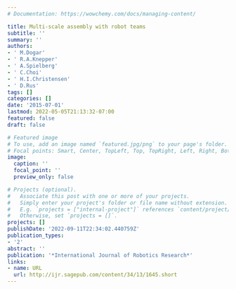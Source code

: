 ```yaml
---
# Documentation: https://wowchemy.com/docs/managing-content/

title: Multi-scale assembly with robot teams
subtitle: ''
summary: ''
authors:
- ' M.Dogar'
- ' R.A.Knepper'
- ' A.Spielberg'
- ' C.Choi'
- ' H.I.Christensen'
- ' D.Rus'
tags: []
categories: []
date: '2015-07-01'
lastmod: 2022-05-05T21:13:32-07:00
featured: false
draft: false

# Featured image
# To use, add an image named `featured.jpg/png` to your page's folder.
# Focal points: Smart, Center, TopLeft, Top, TopRight, Left, Right, BottomLeft, Bottom, BottomRight.
image:
  caption: ''
  focal_point: ''
  preview_only: false

# Projects (optional).
#   Associate this post with one or more of your projects.
#   Simply enter your project's folder or file name without extension.
#   E.g. `projects = ["internal-project"]` references `content/project/deep-learning/index.md`.
#   Otherwise, set `projects = []`.
projects: []
publishDate: '2022-09-11T22:34:02.440759Z'
publication_types:
- '2'
abstract: ''
publication: '*International Journal of Robotics Research*'
links:
- name: URL
  url: http://ijr.sagepub.com/content/34/13/1645.short
---
```

